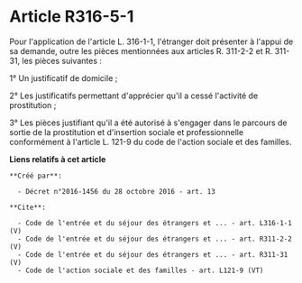# Article R316-5-1

Pour l'application de l'article L. 316-1-1, l'étranger doit présenter à l'appui de sa demande, outre les pièces mentionnées
aux articles R. 311-2-2 et R. 311-31, les pièces suivantes : 

1° Un justificatif de domicile ; 

2° Les justificatifs permettant d'apprécier qu'il a cessé l'activité de prostitution ; 

3° Les pièces justifiant qu'il a été autorisé à s'engager dans le parcours de sortie de la prostitution et d'insertion
sociale et professionnelle conformément à l'article L. 121-9 du code de l'action sociale et des familles.

**Liens relatifs à cet article**

	**Créé par**:

	  - Décret n°2016-1456 du 28 octobre 2016 - art. 13

	**Cite**:

	  - Code de l'entrée et du séjour des étrangers et ... - art. L316-1-1 (V)
	  - Code de l'entrée et du séjour des étrangers et ... - art. R311-2-2 (V)
	  - Code de l'entrée et du séjour des étrangers et ... - art. R311-31 (V)
	  - Code de l'action sociale et des familles - art. L121-9 (VT)
